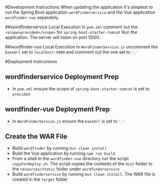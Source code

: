 #Development Instructions
When updating the application it's simplest to run the Spring Boot application `wordfinderservice` and the
Vue application `wordfinder-vue` separately.

##wordfinderservice Local Execution
In `pom.xml` comment out the `<scope>provided</scope>` for `spring-boot-starter-tomcat`
Run the application. The server will listen on port 5000.

##wordfinder-vue Local Execution
In `WordFinderService.js` uncomment the `baseUrl` set to `localhost:5000` and comment out the one set to `'.'`

#Deployment Instructions

## wordfinderservice Deployment Prep

- In `pom.xml` ensure the scope of `spring-boot-starter-tomcat` is set to `provided`

## wordfinder-vue Deployment Prep

- In `WordFinderService.js` ensure the `baseUrl` is set to `'.'`

## Create the WAR File
- Build `wordfinder` by running `mvn clean install`
- Build the Vue application by running `npm run build`
- From a shell in the `wordfinder-vue` directory run the script `copyForDeploy.sh`. The script copies the contents of the `dist` folder to the `resources/static` folder under `wordfinderservice`
- Build `wordfinderservice` by running `mvn clean install`. The WAR file is created in the `target` folder